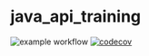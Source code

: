 # java_api_training
![example workflow](https://github.com/BenoitEirik/java_api_training/actions/workflows/build.yml/badge.svg)
[![codecov](https://codecov.io/gh/BenoitEirik/java_api_training/branch/main/graph/badge.svg)](https://codecov.io/gh/BenoitEirik/java_api_training)
